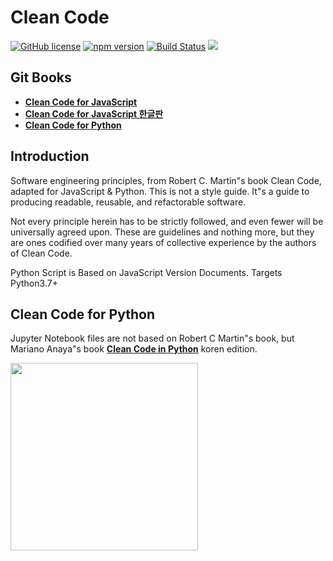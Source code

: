 # Clean Code

[![GitHub license](https://img.shields.io/badge/license-MIT-blue.svg)](https://github.com/facebook/react/blob/master/LICENSE) 
[![npm version](https://img.shields.io/npm/v/react.svg?style=flat)](https://www.npmjs.com/package/react) 
[![Build Status](https://travis-ci.com/zedr/clean-code-python.svg?branch=master)](https://travis-ci.com/zedr/clean-code-python)
[![](https://img.shields.io/badge/python-3.8+-blue.svg)](https://www.python.org/download/releases/3.8.3/)

## Git Books

- **[Clean Code for JavaScript](https://ragmha.gitbooks.io/clean-code/content/)**
- **[Clean Code for JavaScript 한글판](https://kwosu87.gitbooks.io/clean-code/content/)**
- **[Clean Code for Python](https://github.com/zedr/clean-code-python/blob/master/README.md)**


## Introduction

Software engineering principles, from Robert C. Martin"s book Clean Code, adapted for JavaScript & Python. This is not a style guide. It"s a guide to producing readable, reusable, and refactorable software.

Not every principle herein has to be strictly followed, and even fewer will be universally agreed upon. These are guidelines and nothing more, but they are ones codified over many years of collective experience by the authors of Clean Code.

Python Script is Based on JavaScript Version Documents. Targets Python3.7+


## Clean Code for Python

Jupyter Notebook files are not based on Robert C Martin"s book, but Mariano Anaya"s book **[Clean Code in Python](https://www.amazon.com/Clean-Code-Python-Refactor-legacy/dp/1788835832/ref=sr_1_1?dchild=1&keywords=clean+code+Python&qid=1595241022&s=books&sr=1-1)** koren edition.


<img src="https://image.yes24.com/goods/69064790" width="300"><br/>
